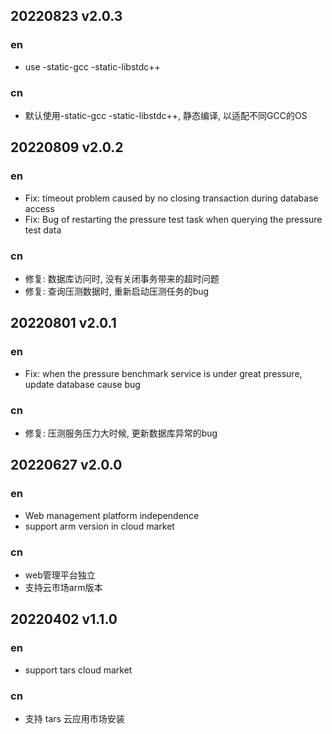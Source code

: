 

## 20220823 v2.0.3

### en

- use -static-gcc -static-libstdc++
### cn

- 默认使用-static-gcc -static-libstdc++, 静态编译, 以适配不同GCC的OS

## 20220809 v2.0.2

### en

- Fix: timeout problem caused by no closing transaction during database access
- Fix: Bug of restarting the pressure test task when querying the pressure test data
### cn

- 修复: 数据库访问时, 没有关闭事务带来的超时问题
- 修复: 查询压测数据时, 重新启动压测任务的bug
## 20220801 v2.0.1

### en

- Fix: when the pressure benchmark service is under great pressure, update database cause bug
### cn

- 修复: 压测服务压力大时候, 更新数据库异常的bug

## 20220627 v2.0.0

### en

- Web management platform independence
- support arm version in cloud market

### cn

- web管理平台独立
- 支持云市场arm版本

## 20220402 v1.1.0

### en

- support tars cloud market

### cn

- 支持 tars 云应用市场安装
